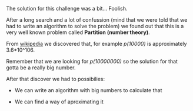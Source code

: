 The solution for this challenge was a bit... Foolish.

After a long search and a lot of confussion (mind that we were told that
we had to write an algorithm to solve the problem) we found out that this
is a very well known problem called **Partition (number theory)**.

From [wikipedia](https://en.wikipedia.org/wiki/Partition_(number_theory)) we
discovered that, for example *p(10000)* is approximately 3.6\*10^106.

Remember that we are looking for *p(10000000)* so the solution for that
gotta be a really big number. 

After that discover we had to possibilies:

* We can write an algorithm with big numbers to calculate that

* We can find a way of aproximating it




